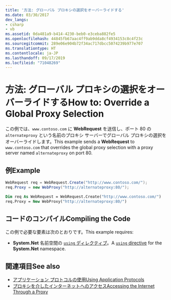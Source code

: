 ```yaml
---
title: '方法: グローバル プロキシの選択をオーバーライドする'
ms.date: 03/30/2017
dev_langs:
- csharp
- vb
ms.assetid: 0da481a9-b414-4230-beb0-e3ceba882fe5
ms.openlocfilehash: 44845fb67aac4ff9ab9dda8cf4934153c8c4f23c
ms.sourcegitcommit: 289e06e904b72f34ac717dbcc5074239b977e707
ms.translationtype: HT
ms.contentlocale: ja-JP
ms.lasthandoff: 09/17/2019
ms.locfileid: "71048269"
---
```

# <a name="how-to-override-a-global-proxy-selection"></a><span data-ttu-id="aa49b-102">方法: グローバル プロキシの選択をオーバーライドする</span><span class="sxs-lookup"><span data-stu-id="aa49b-102">How to: Override a Global Proxy Selection</span></span>
<span data-ttu-id="aa49b-103">この例では、`www.contoso.com` に **WebRequest** を送信し、ポート 80 の `alternateproxy` という名前のプロキシ サーバーでグローバル プロキシの選択をオーバーライドします。</span><span class="sxs-lookup"><span data-stu-id="aa49b-103">This example sends a **WebRequest** to `www.contoso.com` that overrides the global proxy selection with a proxy server named `alternateproxy` on port 80.</span></span>  
  
## <a name="example"></a><span data-ttu-id="aa49b-104">例</span><span class="sxs-lookup"><span data-stu-id="aa49b-104">Example</span></span>  
  
```csharp  
WebRequest req = WebRequest.Create("http://www.contoso.com/");  
req.Proxy = new WebProxy("http://alternateproxy:80/");  
```  
  
```vb  
Dim req As WebRequest = WebRequest.Create("http://www.contoso.com/")  
req.Proxy = New WebProxy("http://alternateproxy:80/")  
```  
  
## <a name="compiling-the-code"></a><span data-ttu-id="aa49b-105">コードのコンパイル</span><span class="sxs-lookup"><span data-stu-id="aa49b-105">Compiling the Code</span></span>  
 <span data-ttu-id="aa49b-106">この例で必要な要素は次のとおりです。</span><span class="sxs-lookup"><span data-stu-id="aa49b-106">This example requires:</span></span>  
  
- <span data-ttu-id="aa49b-107">**System.Net** 名前空間の [`using` ディレクティブ](../../csharp/language-reference/keywords/using-directive.md)。</span><span class="sxs-lookup"><span data-stu-id="aa49b-107">A [`using` directive](../../csharp/language-reference/keywords/using-directive.md) for the **System.Net** namespace.</span></span>  
  
## <a name="see-also"></a><span data-ttu-id="aa49b-108">関連項目</span><span class="sxs-lookup"><span data-stu-id="aa49b-108">See also</span></span>

- [<span data-ttu-id="aa49b-109">アプリケーション プロトコルの使用</span><span class="sxs-lookup"><span data-stu-id="aa49b-109">Using Application Protocols</span></span>](using-application-protocols.md)
- [<span data-ttu-id="aa49b-110">プロキシを介したインターネットへのアクセス</span><span class="sxs-lookup"><span data-stu-id="aa49b-110">Accessing the Internet Through a Proxy</span></span>](accessing-the-internet-through-a-proxy.md)
